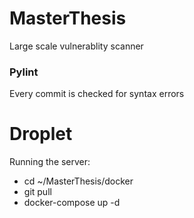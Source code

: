 # MasterThesis
Large scale vulnerablity scanner
### Pylint
Every commit is checked for syntax errors


# Droplet
Running the server: 
- cd ~/MasterThesis/docker
- git pull
- docker-compose up -d

